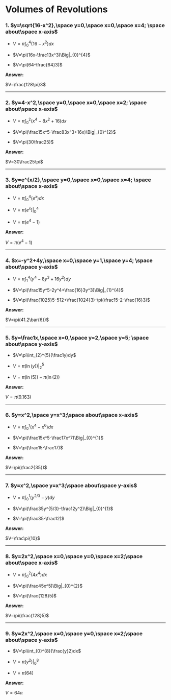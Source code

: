 # Volumes of Revolutions

### 1. $y=\sqrt{16-x^2},\space y=0,\space x=0,\space x=4; \space about\space x-axis$

- $V=\pi\int_{0}^{4}(16-x^2)dx$

- $V=\pi(16x-\frac13x^3)\Big|_{0}^{4}$
- $V=\pi(64-\frac{64}3)$

**Answer:**

$V=\frac{128\pi}3$

---

### 2. $y=4-x^2,\space y=0,\space x=0,\space x=2; \space about\space x-axis$

- $V=\pi\int_{0}^{2}(x^4-8x^2+16)dx$

- $V=\pi(\frac15x^5-\frac83x^3+16x)\Big|_{0}^{2}$
- $V=\pi(30\frac25)$

**Answer:**

$V=30\frac25\pi$

---

### 3. $y=e^{x/2},\space y=0,\space x=0,\space x=4; \space about\space x-axis$

- $V=\pi\int_{0}^{4}(e^x)dx$

- $V=\pi(e^x)\Big|_{0}^{4}$

- $V=\pi(e^4 - 1)$

**Answer:**

$V=\pi(e^4 -1)$

---

### 4. $x=-y^2+4y,\space x=0,\space y=1,\space y=4; \space about\space y-axis$

- $V=\pi\int_{1}^{4}(y^4-8y^3+16y^2)dy$

- $V=\pi(\frac15y^5-2y^4+\frac{16}3y^3)\Big|_{1}^{4}$

- $V=\pi(\frac{1025}5-512+\frac{1024}3)-\pi(\frac15-2-\frac{16}3)$

**Answer:**

$V=\pi(41.2\bar{6})$

---

### 5. $y=\frac1x,\space x=0,\space y=2,\space y=5; \space about\space y-axis$

- $V=\pi\int_{2}^{5}(\frac1y)dy$

- $V=\pi(\ln(y))\Big|_{2}^{5}$

- $V=\pi(\ln(5))-\pi(\ln(2))$

**Answer:**

$V=\pi(9.163)$

---

### 6. $y=x^2,\space y=x^3;\space about\space x-axis$

- $V=\pi\int_{0}^{1}(x^4-x^6)dx$

- $V=\pi(\frac15x^5-\frac17x^7)\Big|_{0}^{1}$

- $V=\pi(\frac15-\frac17)$

**Answer:**

$V=\pi(\frac2{35})$

---

### 7. $y=x^2,\space y=x^3;\space about\space y-axis$

- $V=\pi\int_{0}^{1}(y^{2/3}-y)dy$

- $V=\pi(\frac35y^{5/3}-\frac12y^2)\Big|_{0}^{1}$

- $V=\pi(\frac35-\frac12)$

**Answer:**

$V=\frac\pi{10}$

---

### 8. $y=2x^2,\space x=0,\space y=0,\space x=2;\space about\space x-axis$

- $V=\pi\int_{0}^{2}(4x^4)dx$

- $V=\pi(\frac45x^5)\Big|_{0}^{2}$

- $V=\pi(\frac{128}5)$

**Answer:**

$V=\pi(\frac{128}5)$

---

### 9. $y=2x^2,\space x=0,\space y=0,\space x=2;\space about\space y-axis$

- $V=\pi\int_{0}^{8}(\frac{y}2)dx$

- $V=\pi(y^2)\Big|_{0}^{8}$

- $V=\pi(64)$

**Answer:**

$V=64\pi$

